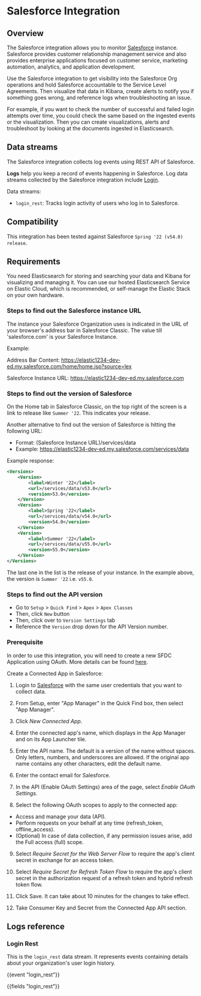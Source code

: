 # Salesforce Integration

## Overview

The Salesforce integration allows you to monitor [Salesforce](https://www.salesforce.com/) instance. Salesforce provides customer relationship management service and also provides enterprise applications focused on customer service, marketing automation, analytics, and application development.

Use the Salesforce integration to get visibility into the Salesforce Org operations and hold Salesforce accountable to the Service Level Agreements. Then visualize that data in Kibana, create alerts to notify you if something goes wrong, and reference logs when troubleshooting an issue.

For example, if you want to check the number of successful and failed login attempts over time, you could check the same based on the ingested events or the visualization. Then you can create visualizations, alerts and troubleshoot by looking at the documents ingested in Elasticsearch.

## Data streams

The Salesforce integration collects log events using REST API of Salesforce.

**Logs** help you keep a record of events happening in Salesforce.
Log data streams collected by the Salesforce integration include [Login](https://developer.salesforce.com/docs/atlas.en-us.object_reference.meta/object_reference/sforce_api_objects_eventlogfile_login.htm).

Data streams:
- `login_rest`: Tracks login activity of users who log in to Salesforce.

## Compatibility

This integration has been tested against Salesforce `Spring '22 (v54.0) release`.

## Requirements

You need Elasticsearch for storing and searching your data and Kibana for visualizing and managing it.
You can use our hosted Elasticsearch Service on Elastic Cloud, which is recommended, or self-manage the Elastic Stack on your own hardware.

### Steps to find out the Salesforce instance URL

The instance your Salesforce Organization uses is indicated in the URL of your browser's address bar in Salesforce Classic. The value till 'salesforce.com' is your Salesforce Instance.

Example:

Address Bar Content: https://elastic1234-dev-ed.my.salesforce.com/home/home.jsp?source=lex

Salesforce Instance URL: https://elastic1234-dev-ed.my.salesforce.com

### Steps to find out the version of Salesforce

On the Home tab in Salesforce Classic, on the top right of the screen is a link to release like `Summer '22`. This indicates your release.

Another alternative to find out the version of Salesforce is hitting the following URL:
- Format: (Salesforce Instance URL)/services/data
- Example: https://elastic1234-dev-ed.my.salesforce.com/services/data

Example response:
```xml
<Versions>
	<Version>
		<label>Winter '22</label>
		<url>/services/data/v53.0</url>
		<version>53.0</version>
	</Version>
	<Version>
		<label>Spring '22</label>
		<url>/services/data/v54.0</url>
		<version>54.0</version>
	</Version>
	<Version>
		<label>Summer '22</label>
		<url>/services/data/v55.0</url>
		<version>55.0</version>
	</Version>
</Versions>
```
The last one in the list is the release of your instance. In the example above, the version is `Summer '22` i.e. `v55.0`.

### Steps to find out the API version

- Go to `Setup` > `Quick Find` > `Apex` > `Apex Classes`
- Then, click `New` button
- Then, click over to `Version Settings` tab
- Reference the `Version` drop down for the API Version number.

### Prerequisite

In order to use this integration, you will need to create a new SFDC Application using OAuth. More details can be found [here](https://help.salesforce.com/apex/HTViewHelpDoc?id=connected_app_create.htm).

Create a Connected App in Salesforce:

1. Login to [Salesforce](https://login.salesforce.com/) with the same user credentials that you want to collect data.

2. From Setup, enter "App Manager" in the Quick Find box, then select "App Manager".

3. Click *New Connected App*.

4. Enter the connected app's name, which displays in the App Manager and on its App Launcher tile.

5. Enter the API name. The default is a version of the name without spaces. Only letters, numbers, and underscores are allowed. If the original app name contains any other characters, edit the default name.

6. Enter the contact email for Salesforce.

7. In the API (Enable OAuth Settings) area of the page, select *Enable OAuth Settings*.

8. Select the following OAuth scopes to apply to the connected app:
- Access and manage your data (API). 
- Perform requests on your behalf at any time (refresh_token, offline_access).
- (Optional) In case of data collection, if any permission issues arise, add the Full access (full) scope.

9. Select *Require Secret for the Web Server Flow* to require the app's client secret in exchange for an access token.

10. Select *Require Secret for Refresh Token Flow* to require the app's client secret in the authorization request of a refresh token and hybrid refresh token flow.

11. Click Save. It can take about 10 minutes for the changes to take effect.

12. Take Consumer Key and Secret from the Connected App API section.

## Logs reference

### Login Rest

This is the `login_rest` data stream. It represents events containing details about your organization's user login history.

{{event "login_rest"}}

{{fields "login_rest"}}
